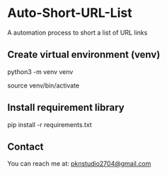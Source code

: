 # Auto-Short-URL-List
A automation process to short a list of URL links

## Create virtual environment (venv)
python3 -m venv venv 

source venv/bin/activate

## Install requirement library
pip install -r requirements.txt

## Contact
You can reach me at: pknstudio2704@gmail.com